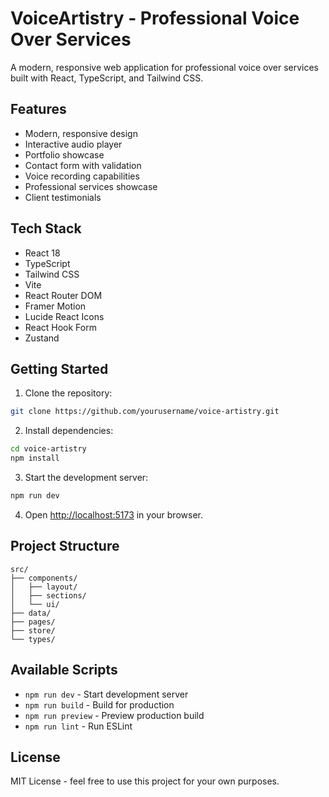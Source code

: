 # VoiceArtistry - Professional Voice Over Services

A modern, responsive web application for professional voice over services built with React, TypeScript, and Tailwind CSS.

## Features

- Modern, responsive design
- Interactive audio player
- Portfolio showcase
- Contact form with validation
- Voice recording capabilities
- Professional services showcase
- Client testimonials

## Tech Stack

- React 18
- TypeScript
- Tailwind CSS
- Vite
- React Router DOM
- Framer Motion
- Lucide React Icons
- React Hook Form
- Zustand

## Getting Started

1. Clone the repository:
```bash
git clone https://github.com/yourusername/voice-artistry.git
```

2. Install dependencies:
```bash
cd voice-artistry
npm install
```

3. Start the development server:
```bash
npm run dev
```

4. Open [http://localhost:5173](http://localhost:5173) in your browser.

## Project Structure

```
src/
├── components/
│   ├── layout/
│   ├── sections/
│   └── ui/
├── data/
├── pages/
├── store/
└── types/
```

## Available Scripts

- `npm run dev` - Start development server
- `npm run build` - Build for production
- `npm run preview` - Preview production build
- `npm run lint` - Run ESLint

## License

MIT License - feel free to use this project for your own purposes.